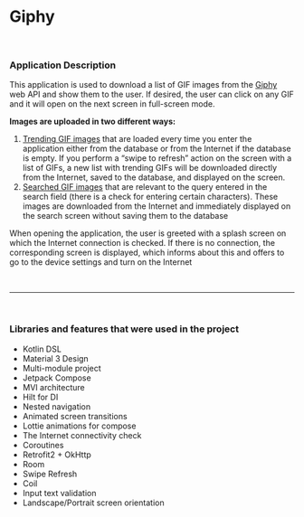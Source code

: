 # Giphy

<br>

### Application Description

This application is used to download a list of GIF images from the [Giphy](https://developers.giphy.com/) web API and show them to the user. 
If desired, the user can click on any GIF and it will open on the next screen in full-screen mode.

**Images are uploaded in two different ways:**
1. [Trending GIF images](https://developers.giphy.com/docs/api/endpoint/#trending) that are loaded every time you enter the application either from the database or from 
the Internet if the database is empty. If you perform a “swipe to refresh” action on the screen with 
a list of GIFs, a new list with trending GIFs will be downloaded directly from the Internet, saved to the database, 
and displayed on the screen.
2. [Searched GIF images](https://developers.giphy.com/docs/api/endpoint/#search) that are relevant to the query entered in the search field (there is a check for entering certain 
characters). These images are downloaded from the Internet and immediately displayed on the search screen 
without saving them to the database

When opening the application, the user is greeted with a splash screen on which the Internet connection is checked. 
If there is no connection, the corresponding screen is displayed, which informs about this and offers to go 
to the device settings and turn on the Internet

<br>

---

<br>

### Libraries and features that were used in the project

- Kotlin DSL
- Material 3 Design
- Multi-module project
- Jetpack Compose
- MVI architecture
- Hilt for DI
- Nested navigation
- Animated screen transitions
- Lottie animations for compose
- The Internet connectivity check
- Coroutines
- Retrofit2 + OkHttp
- Room
- Swipe Refresh
- Coil
- Input text validation
- Landscape/Portrait screen orientation